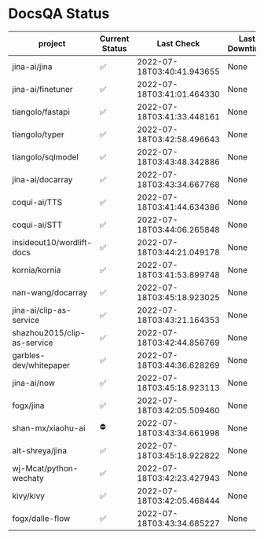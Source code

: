 # DocsQA Status

|          project          |Current Status|        Last Check        |Last Downtime|
|---------------------------|--------------|--------------------------|-------------|
|jina-ai/jina               |✅            |2022-07-18T03:40:41.943655|None         |
|jina-ai/finetuner          |✅            |2022-07-18T03:41:01.464330|None         |
|tiangolo/fastapi           |✅            |2022-07-18T03:41:33.448161|None         |
|tiangolo/typer             |✅            |2022-07-18T03:42:58.496643|None         |
|tiangolo/sqlmodel          |✅            |2022-07-18T03:43:48.342886|None         |
|jina-ai/docarray           |✅            |2022-07-18T03:43:34.667768|None         |
|coqui-ai/TTS               |✅            |2022-07-18T03:41:44.634386|None         |
|coqui-ai/STT               |✅            |2022-07-18T03:44:06.265848|None         |
|insideout10/wordlift-docs  |✅            |2022-07-18T03:44:21.049178|None         |
|kornia/kornia              |✅            |2022-07-18T03:41:53.899748|None         |
|nan-wang/docarray          |✅            |2022-07-18T03:45:18.923025|None         |
|jina-ai/clip-as-service    |✅            |2022-07-18T03:43:21.164353|None         |
|shazhou2015/clip-as-service|✅            |2022-07-18T03:42:44.856769|None         |
|garbles-dev/whitepaper     |✅            |2022-07-18T03:44:36.628269|None         |
|jina-ai/now                |✅            |2022-07-18T03:45:18.923113|None         |
|fogx/jina                  |✅            |2022-07-18T03:42:05.509460|None         |
|shan-mx/xiaohu-ai          |⛔️           |2022-07-18T03:43:34.661998|None         |
|alt-shreya/jina            |✅            |2022-07-18T03:45:18.922822|None         |
|wj-Mcat/python-wechaty     |✅            |2022-07-18T03:42:23.427943|None         |
|kivy/kivy                  |✅            |2022-07-18T03:42:05.468444|None         |
|fogx/dalle-flow            |✅            |2022-07-18T03:43:34.685227|None         |
